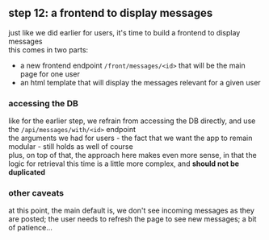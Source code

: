 ## step 12: a frontend to display messages

just like we did earlier for users, it's time to build a frontend to display messages  
this comes in two parts:
- a new frontend endpoint `/front/messages/<id>` that will be the main page for one user
- an html template that will display the messages relevant for a given user

### accessing the DB

like for the earlier step, we refrain from accessing the DB directly, and use
the `/api/messages/with/<id>` endpoint  
the arguments we had for users - the fact that we want the app to remain modular - still holds as well of course  
plus, on top of that, the approach here makes even more sense, in that the logic for
retrieval this time is a little more complex, and **should not be duplicated**

### other caveats

at this point, the main default is, we don't see incoming messages as they are
posted; the user needs to refresh the page to see new messages; a bit of
patience...
